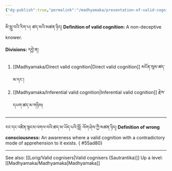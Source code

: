 ```yaml
---
{"dg-publish":true,"permalink":"/madhyamaka/presentation-of-valid-cognition/"}
---
```


མི་སླུ་བའི་རིག་པ། ཚད་མའི་མཚན་ཉིད། 
**Definition of valid cognition:** A non-deceptive knower.

**Divisions:** དབྱེ་ན།
1. [[Madhyamaka/Direct valid cognition\|Direct valid cognition]] མངོན་སུམ་ཚད་མ་དང་།
2. [[Madhyamaka/Inferential valid cognition\|Inferential valid cognition]] རྗེས་དཔག་ཚད་མ་གཉིས། 

---
རང་དང་འཛིན་སྟངས་འགལ་བའི་ཚད་མ་ཡོད་པའི་བློ། ལོག་ཤེས་ཀྱི་མཚན་ཉིད།
**Definition of wrong consciousness:** An awareness where a valid cognition with a contradictory mode of apprehension to it exists.
{ #55ad80}



---
See also: [[Lorig/Valid cognisers\|Valid cognisers (Sautrantika)]]
Up a level: [[Madhyamaka/Madhyamaka\|Madhyamaka]]
